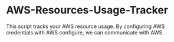 # AWS-Resources-Usage-Tracker

This script tracks your AWS resource usage. 
By configuring AWS credentials with AWS configure, we can communicate with AWS.
